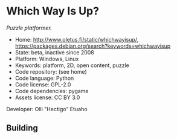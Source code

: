 # Which Way Is Up?

_Puzzle platformer._

- Home: http://www.oletus.fi/static/whichwayisup/, https://packages.debian.org/search?keywords=whichwayisup
- State: beta, inactive since 2008
- Platform: Windows, Linux
- Keywords: platform, 2D, open content, puzzle
- Code repository: (see home)
- Code language: Python
- Code license: GPL-2.0
- Code dependencies: pygame
- Assets license: CC BY 3.0

Developer: Olli "Hectigo" Etuaho

## Building
